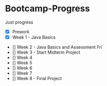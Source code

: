 # Bootcamp-Progress
Just progress 

- [x] Prework
- [x] Week 1 - Java Basics
- [] Week 2 - Java Basics and Assessment Fri
- [] Week 3 - Start Midterm Project
- [] Week 4
- [] Week 5
- [] Week 6
- [] Week 7
- [] Week 8 - Final Project
